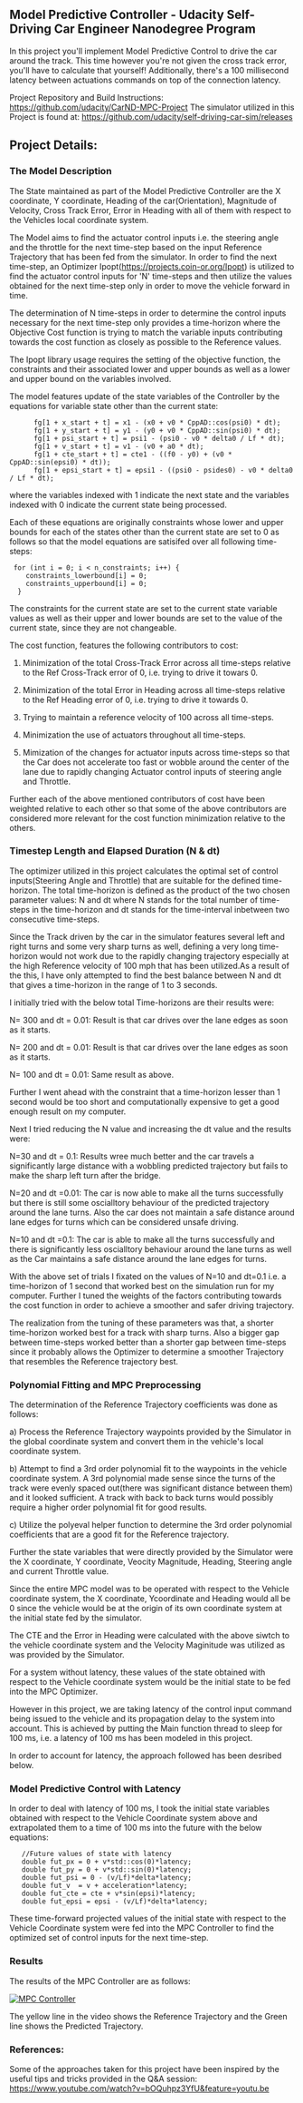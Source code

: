 Model Predictive Controller - Udacity Self-Driving Car Engineer Nanodegree Program
-----------------------------------------------------------------------------------

In this project you'll implement Model Predictive Control to drive the car around the track. This time however you're not given the cross track error, you'll have to calculate that yourself! Additionally, there's a 100 millisecond latency between actuations commands on top of the connection latency.


Project Repository and Build Instructions: https://github.com/udacity/CarND-MPC-Project
The simulator utilized in this Project is found at: https://github.com/udacity/self-driving-car-sim/releases

## Project Details:

### The Model Description

The State maintained as part of the Model Predictive Controller are the X coordinate, Y coordinate, Heading of the car(Orientation), Magnitude of Velocity, Cross Track Error, Error in Heading with all of them with respect to the Vehicles local coordinate system.

The Model aims to find the actuator control inputs i.e. the steering angle and the throttle for the next time-step based on the input Reference Trajectory that has been fed from the simulator. In order to find the next time-step, an Optimizer Ipopt(https://projects.coin-or.org/Ipopt) is utilized to find the actuator control inputs for 'N' time-steps and then utilize the values obtained for the next time-step only  in order to move the vehicle forward in time.

The determination of N time-steps in order to determine the control inputs necessary for the next time-step only provides a time-horizon where the Objective Cost function is trying to match the variable inputs contributing towards the cost function as closely as possible to the Reference values.

The Ipopt library usage requires the setting of the objective function, the constraints and their associated lower and upper bounds as well as a lower and upper bound on the variables involved.

The model features update of the state variables of the Controller by the equations for variable state other than the current state:
```
      fg[1 + x_start + t] = x1 - (x0 + v0 * CppAD::cos(psi0) * dt);
      fg[1 + y_start + t] = y1 - (y0 + v0 * CppAD::sin(psi0) * dt);
      fg[1 + psi_start + t] = psi1 - (psi0 - v0 * delta0 / Lf * dt);
      fg[1 + v_start + t] = v1 - (v0 + a0 * dt);
      fg[1 + cte_start + t] = cte1 - ((f0 - y0) + (v0 * CppAD::sin(epsi0) * dt));
      fg[1 + epsi_start + t] = epsi1 - ((psi0 - psides0) - v0 * delta0 / Lf * dt);
```
 where the variables indexed with 1 indicate the next state and the variables indexed with 0 indicate the current state being processed.
 
Each of these equations are originally constraints whose lower and upper bounds for each of the states other than the current state are set to 0 as follows so that the model equations are satisifed over all following time-steps:

```
 for (int i = 0; i < n_constraints; i++) {
    constraints_lowerbound[i] = 0;
    constraints_upperbound[i] = 0;
  }
```

The constraints for the current state are set to the current state variable values as well as their upper and lower bounds are set to the value of the current state, since they are not changeable.

The cost function, features the following contributors to cost:
 
 1) Minimization of the total Cross-Track Error across all time-steps relative to the Ref Cross-Track error of 0, i.e. trying to drive it towars 0.
 
 2) Minimization of the total Error in Heading across all time-steps relative to the Ref Heading error of 0, i.e. trying to drive it towards 0.
 
 3) Trying to maintain a reference velocity of 100 across all time-steps.
 
 4) Minimization the use of actuators throughout all time-steps.
 
 5) Mimization of the changes for actuator inputs across time-steps so that the Car does not accelerate too fast or wobble around the center of the lane due to rapidly changing Actuator control inputs of steering angle and Throttle.
 
Further each of the above mentioned contributors of cost have been weighted relative to each other so that some of the above contributors are considered more relevant for the cost function minimization relative to the others.

### Timestep Length and Elapsed Duration (N & dt)

The optimizer utilized in this project calculates the optimal set of control inputs(Steering Angle and Throttle) that are suitable for the defined time-horizon. The total time-horizon is defined as the product of the two chosen parameter values: N and dt where N stands for the total number of time-steps in the time-horizon and dt stands for the time-interval inbetween two consecutive time-steps.

Since the Track driven by the car in the simulator features several left and right turns and some very sharp turns as well, defining a very long time-horizon would not work due to the rapidly changing trajectory especially at the high Reference velocity of 100 mph that has been utilized.As a result of the this, I have only attempted to find the best balance between N and dt that gives a time-horizon in the range of 1 to 3 seconds.

I initially tried with the below total Time-horizons are their results were:

N= 300 and dt = 0.01:
Result is that car drives over the lane edges as soon as it starts.

N= 200 and dt = 0.01:
Result is that car drives over the lane edges as soon as it starts.

N= 100 and dt = 0.01:
Same result as above.

Further I went ahead with the constraint that a time-horizon lesser than 1 second would be too short and computationally expensive to get a good enough result on my computer.

Next I tried reducing the N value and increasing the dt value and the results were:

N=30 and dt = 0.1: 
Results wree much better and the car travels a significantly large distance with a wobbling predicted trajectory but fails to make the sharp left turn after the bridge.

N=20 and dt =0.01: 
The car is now able to make all the turns successfully but there is still some oscialltory behaviour of the predicted trajectory around the lane turns. Also the car does not maintain a safe distance around lane edges for turns which can be considered unsafe driving.

N=10 and dt =0.1:
The car is able to make all the turns successfully and there is significantly less oscialltory behaviour around the lane turns as well as the Car maintains a safe distance around the lane edges for turns.

With the above set of trials I fixated on the values of N=10 and dt=0.1 i.e. a time-horizon of 1 second that worked best on the simulation run for my computer. Further I tuned the weights of the factors contributing towards the cost function in order to achieve a smoother and safer driving trajectory.

The realization from the tuning of these parameters was that, a shorter time-horizon worked best for a track with sharp turns. Also a bigger gap between time-steps worked better than a shorter gap between time-steps since it probably allows the Optimizer to determine a smoother Trajectory that resembles the Reference trajectory best.


### Polynomial Fitting and MPC Preprocessing

The determination of the Reference Trajectory coefficients was done as follows:

a) Process the Reference Trajectory waypoints provided by the Simulator in the global coordinate system and convert them in the vehicle's local coordinate system.

b)  Attempt to find a 3rd order polynomial fit to the waypoints in the vehicle coordinate system. A 3rd polynomial made sense since the turns of the track were evenly spaced out(there was significant distance between them) and it looked sufficient. A track with back to back turns would possibly require a higher order polynomial fit for good results.

c) Utilize the polyeval helper function to determine the 3rd order polynomial coefficients that are a good fit for the Reference trajectory.

Further the state variables that were directly provided by the Simulator were the X coordinate, Y coordinate, Veocity Magnitude, Heading, Steering angle and current Throttle value.

Since the entire MPC model was to be operated with respect to the Vehicle coordinate system, the X coordinate, Ycoordinate and Heading would all be 0 since the vehicle would be at the origin of its own coordinate system at the initial state fed by the simulator.

The CTE and the Error in Heading were calculated with the above siwtch to the vehicle coordinate system and the Velocity Maginitude was utilized as was provided by the Simulator.

For a system without latency, these values of the state obtained with respect to the Vehicle coordinate system would be the initial state to be fed into the MPC Optimizer. 

However in this project, we are taking latency of the control input command being issued to the vehicle and its propagation delay to the system into account. This is achieved by putting the Main function thread to sleep for 100 ms, i.e. a latency of 100 ms has been modeled in this project.

In order to account for latency, the approach followed has been desribed below.

### Model Predictive Control with Latency

In order to deal with latency of 100 ms, I took the initial state variables obtained with respect to the Vehicle Coordinate system above and extrapolated them to a time of 100 ms into the future with the below equations:

```
   //Future values of state with latency
   double fut_px = 0 + v*std::cos(0)*latency;
   double fut_py = 0 + v*std::sin(0)*latency;
   double fut_psi = 0 - (v/Lf)*delta*latency;
   double fut_v  = v + acceleration*latency;
   double fut_cte = cte + v*sin(epsi)*latency;
   double fut_epsi = epsi - (v/Lf)*delta*latency;
```

These time-forward projected values of the initial state with respect to the Vehicle Coordinate system were fed into the MPC Controller to find the optimized set of control inputs for the next time-step.

### Results

The results of the MPC Controller are as follows:

[![MPC Controller](http://img.youtube.com/vi/5QymABWDYpo/0.jpg)](http://www.youtube.com/watch?v=5QymABWDYpo)

The yellow line in the video shows the Reference Trajectory and the Green line shows the Predicted Trajectory.

### References:

Some of the approaches taken for this project have been inspired by the useful tips and tricks provided in the Q&A session: https://www.youtube.com/watch?v=bOQuhpz3YfU&feature=youtu.be

